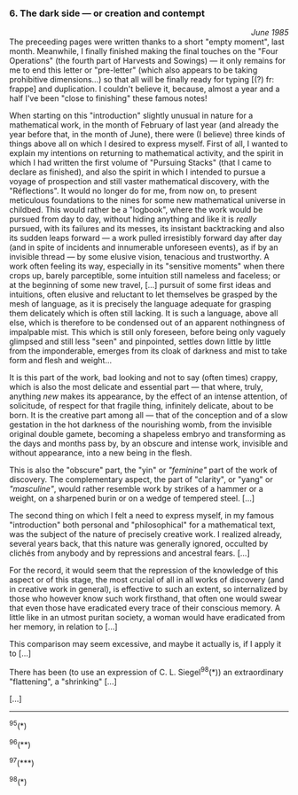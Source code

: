 ### 6. The dark side &mdash; or creation and contempt
<div style="text-align: right"><i>June 1985</i></div>
The preceeding pages were written thanks to a short "empty moment", last month. Meanwhile, I finally finished making the final touches on the "Four Operations" (the fourth part of Harvests and Sowings) &mdash; it only remains for me to end this letter or "pre-letter" (which also appears to be taking prohibitive dimensions...) so that all will be finally ready for typing [(?) fr: frappe] and duplication. I couldn't believe it, because, almost a year and a half I've been "close to finishing" these famous notes!

When starting on this "introduction" slightly unusual in nature for a mathematical work, in the month of February of last year (and already the year before that, in the month of June), there were (I believe) three kinds of things above all on which I desired to express myself. First of all, I wanted to explain my intentions on returning to mathematical activity, and the spirit in which I had written the first volume of "Pursuing Stacks" (that I came to declare as finished), and also the spirit in which I intended to pursue a voyage of prospection and still vaster mathematical discovery, with the "Réflections". It would no longer do for me, from now on, to present meticulous foundations to the nines for some new mathematical universe in childbed. This would rather be a "logbook", where the work would be pursued from day to day, without hiding anything and like it is _really_ pursued, with its failures and its messes, its insistant backtracking and also its sudden leaps forward &mdash; a work pulled irresistibly forward day after day (and in spite of incidents and innumerable unforeseen events), as if by an invisible thread &mdash; by some elusive vision, tenacious and trustworthy. A work often feeling its way, especially in its "sensitive moments" when there crops up, barely parceptible, some intuition still nameless and faceless; or at the beginning of some new travel, [...] pursuit of some first ideas and intuitions, often elusive and reluctant to let themselves be grasped by the mesh of language, as it is precisely the language adequate for grasping them delicately which is often still lacking. It is such a language, above all else, which is therefore to be condensed out of an apparent nothingness of impalpable mist. This which is still only foreseen, before being only vaguely glimpsed and still less "seen" and pinpointed, settles down little by little from the imponderable, emerges from its cloak of darkness and mist to take form and flesh and weight...

It is this part of the work, bad looking and not to say (often times) crappy, which is also the most delicate and essential part &mdash; that where, truly, anything _new_ makes its appearance, by the effect of an intense attention, of solicitude, of respect for that fragile thing, infinitely delicate, about to be born. It is the creative part among all &mdash; that of the conception and of a slow gestation in the hot darkness of the nourishing womb, from the invisible original double gamete, becoming a shapeless embryo and transforming as the days and months pass by, by an obscure and intense work, invisible and without appearance, into a new being in the flesh.

This is also the "obscure" part, the "yin" or _"feminine"_ part of the work of discovery. The complementary aspect, the part of "clarity", or "yang" or _"masculine"_, would rather resemble work by strikes of a hammer or a weight, on a sharpened burin or on a wedge of tempered steel. [...]

The second thing on which I felt a need to express myself, in my famous "introduction" both personal and "philosophical" for a mathematical text, was the subject of the nature of precisely creative work. I realized already, several years back, that this nature was generally ignored, occulted by clichés from anybody and by repressions and ancestral fears. [...]

For the record, it would seem that the repression of the knowledge of this aspect or of this stage, the most crucial of all in all works of discovery (and in creative work in general), is effective to such an extent, so internalized by those who however know such work firsthand, that often one would swear that even those have eradicated every trace of their conscious memory. A little like in an utmost puritan society, a woman would have eradicated from her memory, in relation to [...]

This comparison may seem excessive, and maybe it actually is, if I apply it to [...]

There has been (to use an expression of C. L. Siegel<sup>98</sup>(&ast;)) an extraordinary "flattening", a "shrinking" [...]

[...]

---

<sup>95</sup>(&ast;)

<sup>96</sup>(&ast;&ast;)

<sup>97</sup>(&ast;&ast;&ast;)

<sup>98</sup>(&ast;)
